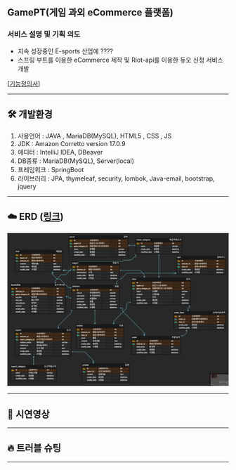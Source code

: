 ## GamePT(게임 과외 eCommerce 플랫폼)

### 서비스 설명 및 기획 의도

- 지속 성장중인 E-sports 산업에 ????
- 스프링 부트를 이용한 eCommerce 제작 및 Riot-api를 이용한 듀오 신청 서비스 개발


[[기능정의서](https://docs.google.com/document/d/12oLpqgt0L2I_BdF_KKW2tpO2SkXREyM7zhsUKMOSxBc/edit)]

---

## 🛠 개발환경

1. 사용언어 : JAVA , MariaDB(MySQL), HTML5 , CSS , JS
2. JDK : Amazon Corretto version 17.0.9
3. 에디터 : IntelliJ IDEA, DBeaver
4. DB종류 : MariaDB(MySQL), Server(local)
5. 프레임워크 : SpringBoot
6. 라이브러리 : JPA, thymeleaf, security, lombok, Java-email, bootstrap, jquery


---

## ☁️ ERD ([링크](https://www.erdcloud.com/d/LqovpTTw8Z6LNTNdw))
![img.png](img.png)


---

## 👀 시연영상



---

## 🔥 트러블 슈팅

---

